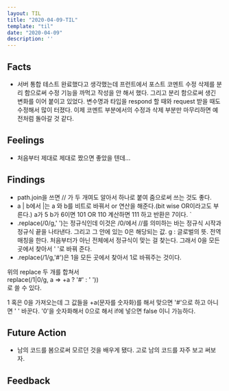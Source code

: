 ```yaml
---
layout: TIL
title: "2020-04-09-TIL"
template: "til"
date: "2020-04-09"
description: ''
---
```


## Facts

- 서버 통합 테스트 완료했다고 생각했는데 프런트에서 포스트 코멘트 수정 삭제를 분리 함으로써 수정 기능을 까먹고 작성을 안 해서 했다. 그리고 분리 함으로써 생긴 변화를 이어 붙이고 있었다. 변수명과 타입을 respond 할 때와 request 받을 때도 수정해서 많이 터졌다. 이제 코멘트 부분에서의 수정과 삭제 부분만 마무리하면 예전처럼 돌아갈 것 같다.

## Feelings

- 처음부터 제대로 제대로 짰으면 좋았을 텐데...

## Findings

- path.join을 쓰면 // 가 두 개여도 알아서 하나로 붙여 줌으로써 쓰는 것도 좋다.
- a | b에서 |는 a 와 b를 비트로 바꿔서 or 연산을 해준다.(bit wise OR이라고도 부른다.) a가 5 b가 6이면 101 OR 110 계산하면 111 하고 반환은 7이다. `
- .replace(/0/g,' ')는 정규식인데 이것은 /0/에서 //를 의미하는 바는 정규식 시작과 정규식 끝을 나타낸다. 그리고 그 안에 있는 0은 해당되는 값. g : 글로벌의 뜻. 전역 매칭을 한다. 처음부터가 아닌 전체에서 정규식이 맞는 걸 찾는다. 그래서 0을 모든 곳에서 찾아서 ' '로 바꿔 준다.
- .replace(/1/g,'#')은 1을 모든 곳에서 찾아서 1로 바꿔주는 것이다.

위의 replace 두 개를 합쳐서  
replace(/1|0/g, a =&gt; +a ? '#' : ' '))  
로 쓸 수 있다.  

1 혹은 0을 가져오는데 그 값들을 +a(문자를 숫자화)를 해서 맞으면 '#'으로 하고 아니면 ' ' 바꾼다. '0'을 숫자화해서  0으로 해서 if에 넣으면 false 이니 가능하다.

## Future Action

- 남의 코드를 봄으로써 모르던 것을 배우게 됐다. 고로 남의 코드를 자주 보고 써보자.

## Feedback
